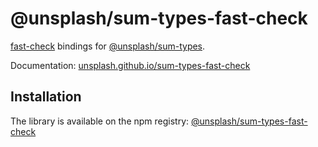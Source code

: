 # @unsplash/sum-types-fast-check

[fast-check](https://github.com/dubzzz/fast-check) bindings for [@unsplash/sum-types](https://github.com/unsplash/sum-types).

Documentation: [unsplash.github.io/sum-types-fast-check](https://unsplash.github.io/sum-types-fast-check/)

## Installation

The library is available on the npm registry: [@unsplash/sum-types-fast-check](https://www.npmjs.com/package/@unsplash/sum-types-fast-check)
